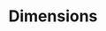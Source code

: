 ---
bigquery: https://console.cloud.google.com/bigquery?p=covid-19-dimensions-ai&page=table&d=data&t=publications
contributors: Digital Science, https://www.digital-science.com/
cost: Free for personal, non-commercial use.
description: Dimensions contains more than 100 million publications, ranging from
  articles published in scholarly journals, books and book chapters, to preprints
  and conference proceedings. All publications are contextualized with linked data
  sets, funding, publications, patents, clinical trials, and policy documents. You
  can also view associated categories, funders, institutions, and researcher profiles.
documentation: https://docs.dimensions.ai/bigquery/index.html
last_edit: Mon, 04 Apr 2022 19:04:00 GMT
location: https://www.dimensions.ai/products/free/
maintained_by: Digital Science, https://www.digital-science.com/
schema_fields: '[''resulting_publication_ids'', ''acknowledgements'', ''links'', ''original_abstract'',
  ''supporting_grant_ids'', ''brief_title'', ''authors'', ''original_title'', ''funder_countries'',
  ''category_for'', ''granted_date'', ''funder_org_countries'', ''end_date'', ''metrics'',
  ''clinical_trial_ids'', ''date_normal'', ''priority_date'', ''category_hrcs_hc'',
  ''funding_chf'', ''category_uoa'', ''conditions'', ''research_orgs'', ''date_inserted'',
  ''citations'', ''funding_gbp'', ''funder_org_acronyms'', ''legal_status'', ''title'',
  ''id'', ''associated_publication_doi'', ''language'', ''relationships'', ''book_series_title'',
  ''family_count'', ''date'', ''linkout'', ''category_bra'', ''assignee_countries'',
  ''pmid'', ''types'', ''source_id'', ''repository_id'', ''gender'', ''filing_date'',
  ''date_online'', ''active_years'', ''open_access_categories_v2'', ''type'', ''research_org_cities'',
  ''priority_year'', ''resulting_publication_doi'', ''associated_publication_arxiv_id'',
  ''investigators'', ''isbn'', ''current_assignee_countries'', ''open_access_categories'',
  ''funding_cad'', ''inventor_names'', ''publisher'', ''wikipedia_url'', ''funder_orgs'',
  ''associated_publication_pmid'', ''pages'', ''journal'', ''date_imported_gbq'',
  ''patent_ids'', ''established'', ''funding_eur'', ''subtitles'', ''journal_lists'',
  ''current_assignee'', ''repository_name'', ''cpc'', ''concepts'', ''filing_year'',
  ''original_assignee_orgs'', ''phase'', ''mesh_terms'', ''volume'', ''editors'',
  ''year'', ''start_date'', ''expiration_year'', ''cited_by_ids'', ''category_sdg'',
  ''aliases'', ''issue'', ''interventions'', ''research_org_city_names'', ''granted_year'',
  ''funder_org'', ''category_icrp_ct'', ''research_org_countries'', ''acronyms'',
  ''eisbn'', ''citation_string'', ''acronym'', ''end_year'', ''doi'', ''jurisdiction'',
  ''expiration_date'', ''associated_grant_ids'', ''legal_events'', ''research_org_state_codes'',
  ''name'', ''research_org_state_names'', ''funding_currency'', ''funding_aud'', ''grant_number'',
  ''funder_org_state_codes'', ''family_members_ids'', ''funding_details'', ''date_print'',
  ''start_year'', ''abstract'', ''research_org_country_names'', ''organisation_details'',
  ''category_icrp_cso'', ''created_date'', ''family_id'', ''publication_year'', ''registry'',
  ''arxiv_id'', ''original_assignee_countries'', ''funding_jpy'', ''funding_cny'',
  ''reference_ids'', ''date_modified'', ''mesh_headings'', ''labels'', ''repository_url'',
  ''book_title'', ''citations_count'', ''foa_number'', ''parent_id'', ''current_assignee_orgs'',
  ''pmcid'', ''license'', ''category_hrcs_rac'', ''associated_publication_id'', ''category_rcdc'',
  ''description'', ''filing_status'', ''conference'', ''funder_org_cities'', ''address'',
  ''ipcr'', ''altmetrics'', ''assignee_orgs'', ''original_assignee'', ''proceedings_title'',
  ''researcher_ids'', ''funding_amount'', ''external_ids'', ''publication_date'',
  ''publication_ids'', ''status'', ''category_hra'', ''funding_nzd'', ''application_number'',
  ''funding_usd'', ''kind'', ''email_address'', ''embargo_date'', ''categories'']'
shortname: dimensions
tags:
- scholarly literature
- patents
- funding
- clinical trials
- academic profiles
terms_of_use: 'Use of both the Dimensions COVID-19 dataset and full Dimensions dataset
  are subject to the Dimensions Terms of use: https://www.dimensions.ai/policies-terms-legal '
title: Dimensions
uuid: dcff88bd-fe6b-4fdb-8159-809bf9d7bc1c
---